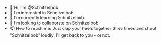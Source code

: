 - 👋 Hi, I’m @Schnitzelbob
- 👀 I’m interested in Schnitzelbob
- 🌱 I’m currently learning Schnitzelbob
- 💞️ I’m looking to collaborate on Schnitzelbob
- 📫 How to reach me: Just clap your heels together three times and shout "Schnitzelbob" loudly. I'll get back to you - or not.  

<!---
Schnitzelbob/Schnitzelbob is a ✨ special ✨ repository because its `README.md` (this file) appears on your GitHub profile.
You can click the Preview link to take a look at your changes.
--->

